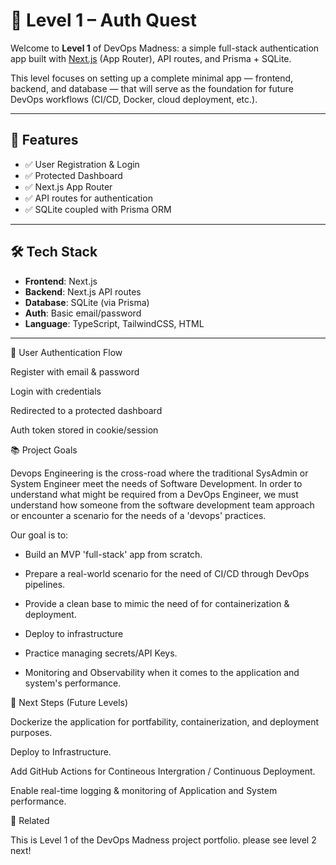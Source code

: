 # 🧩 Level 1 – Auth Quest

Welcome to **Level 1** of DevOps Madness: a simple full-stack authentication app built with [Next.js](https://nextjs.org/) (App Router), API routes, and Prisma + SQLite.


This level focuses on setting up a complete minimal app — frontend, backend, and database — that will serve as the foundation for future DevOps workflows (CI/CD, Docker, cloud deployment, etc.).

---

## 🚀 Features

- ✅ User Registration & Login
- ✅ Protected Dashboard
- ✅ Next.js App Router
- ✅ API routes for authentication
- ✅ SQLite coupled with Prisma ORM

---

## 🛠️ Tech Stack

- **Frontend**: Next.js 
- **Backend**: Next.js API routes
- **Database**: SQLite (via Prisma)
- **Auth**: Basic email/password
- **Language**: TypeScript, TailwindCSS, HTML

---

👤 User Authentication Flow

Register with email & password

Login with credentials

Redirected to a protected dashboard

Auth token stored in cookie/session

📚 Project Goals

Devops Engineering is the cross-road where the traditional SysAdmin or System Engineer meet the needs of Software Development. In order to understand what might be required from a DevOps Engineer, we must understand how someone from the software development team approach or encounter a scenario for the needs of a 'devops' practices.

Our goal is to:

- Build an MVP 'full-stack' app from scratch.

- Prepare a real-world scenario for the need of CI/CD through DevOps pipelines.

- Provide a clean base to mimic the need of for containerization & deployment.

- Deploy to infrastructure

- Practice managing secrets/API Keys.

- Monitoring and Observability when it comes to the application and system's performance.

🧠 Next Steps (Future Levels)

Dockerize the application for portfability, containerization, and deployment purposes.

Deploy to Infrastructure.

Add GitHub Actions for Contineous Intergration / Continuous Deployment.

Enable real-time logging & monitoring of Application and System performance.


📂 Related

This is Level 1 of the DevOps Madness project portfolio.
    please see level 2 next!
